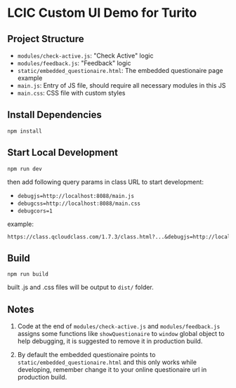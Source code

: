LCIC Custom UI Demo for Turito
===

## Project Structure

- `modules/check-active.js`: "Check Active" logic
- `modules/feedback.js`: "Feedback" logic
- `static/embedded_questionaire.html`: The embedded questionaire page example
- `main.js`: Entry of JS file, should require all necessary modules in this JS
- `main.css`: CSS file with custom styles

## Install Dependencies

```
npm install
```

## Start Local Development

```
npm run dev
```

then add following query params in class URL to start development:

- `debugjs=http://localhost:8088/main.js`
- `debugcss=http://localhost:8088/main.css`
- `debugcors=1`

example:

```
https://class.qcloudclass.com/1.7.3/class.html?...&debugjs=http://localhost:8088/main.js&debugcss=http://localhost:8088/main.css&debugcors=1
```

## Build

```
npm run build
```

built .js and .css files will be output to `dist/` folder.

## Notes

1. Code at the end of `modules/check-active.js` and `modules/feedback.js` assigns some functions like `showQuestionaire` to `window` global object to help debugging, it is suggested to remove it in production build.

2. By default the embedded questionaire points to `static/embedded_questionaire.html` and this only works while developing, remember change it to your online questionaire url in production build.
